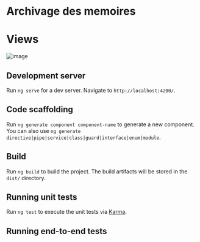 # Archivage des memoires

# Views
![image](https://github.com/team-dev-Freelance/archivage-front/assets/102699750/2307efa6-c29f-4a96-9f3c-a83465c93c8f)


## Development server

Run `ng serve` for a dev server. Navigate to `http://localhost:4200/`. 

## Code scaffolding

Run `ng generate component component-name` to generate a new component. You can also use `ng generate directive|pipe|service|class|guard|interface|enum|module`.

## Build

Run `ng build` to build the project. The build artifacts will be stored in the `dist/` directory.

## Running unit tests

Run `ng test` to execute the unit tests via [Karma](https://karma-runner.github.io).

## Running end-to-end tests


